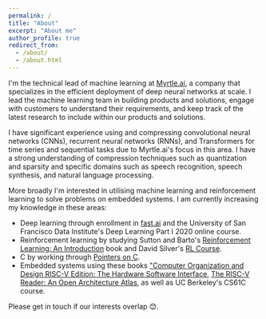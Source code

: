 ```yaml
---
permalink: /
title: "About"
excerpt: "About me"
author_profile: true
redirect_from:
  - /about/
  - /about.html
---
```


I'm the technical lead of machine learning at
<a href="https://myrtle.ai">Myrtle.ai</a>, a company that specializes in
the efficient deployment of deep neural networks at scale. I lead the machine
learning team in building products and solutions, engage with customers to
understand their requirements, and keep track of the latest research to include
within our products and solutions.

I have significant experience using and compressing convolutional neural
networks (CNNs), recurrent neural networks (RNNs), and Transformers for time
series and sequential tasks due to Myrtle.ai's focus in this area. I have a
strong understanding of compression techniques such as quantization and
sparsity and specific domains such as speech recognition, speech synthesis, and
natural language processing.

More broadly I'm interested in utilising machine learning and reinforcement
learning to solve problems on embedded systems. I am currently increasing my
knowledge in these areas:

* Deep learning through enrollment in <a href="https://fast.ai">fast.ai</a> and
  the University of San Francisco Data Institute's Deep Learning Part I 2020
  online course.
* Reinforcement learning by studying Sutton and Barto's <a href="http://incompleteideas.net/book/the-book-2nd.html">Reinforcement Learning: An Introduction</a> book and David Silver's <a href="https://www.youtube.com/watch?v=2pWv7GOvuf0">RL Course</a>.
* C by working through <a href="https://www.amazon.co.uk/Pointers-C-Kenneth-Reek/dp/0673999866">Pointers on C</a>.
* Embedded systems using these books <a href="https://www.amazon.co.uk/Computer-Organization-Design-RISC-V-Architecture/dp/0128122757">"Computer Organization and Design RISC-V Edition: The Hardware Software Interface</a>,
  <a href="https://www.amazon.co.uk/RISC-V-Reader-Open-Architecture-Atlas/dp/0999249118">The RISC-V Reader: An Open Architecture Atlas</a>, as well as UC Berkeley's CS61C course.

Please get in touch if our interests overlap 😊.
